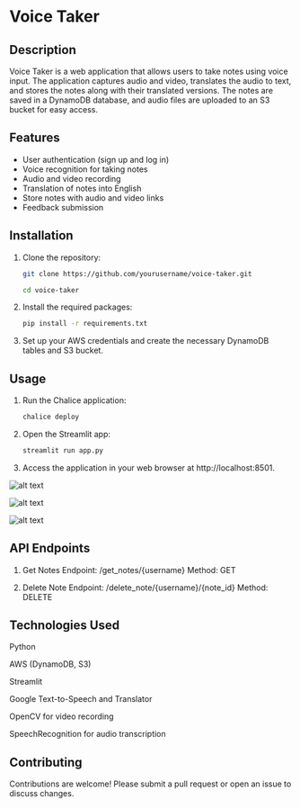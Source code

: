 # Voice Taker

## Description
Voice Taker is a web application that allows users to take notes using voice input. The application captures audio and video, translates the audio to text, and stores the notes along with their translated versions. The notes are saved in a DynamoDB database, and audio files are uploaded to an S3 bucket for easy access.

## Features
- User authentication (sign up and log in)
- Voice recognition for taking notes
- Audio and video recording
- Translation of notes into English
- Store notes with audio and video links
- Feedback submission

## Installation

1. Clone the repository:
   ```bash
   git clone https://github.com/yourusername/voice-taker.git

   cd voice-taker

2. Install the required packages:

    ```bash
    pip install -r requirements.txt

3. Set up your AWS credentials and create the necessary DynamoDB tables and S3 bucket.

## Usage

1. Run the Chalice application:

    ```bash
    chalice deploy
    ```

2. Open the Streamlit app:

    ```bash
    streamlit run app.py
    ```
3. Access the application in your web browser at http://localhost:8501.

![alt text](image.png)

![alt text](image-1.png)

![alt text](image-2.png)

## API Endpoints

1. Get Notes
    Endpoint: /get_notes/{username}
    Method: GET

2. Delete Note
    Endpoint: /delete_note/{username}/{note_id}
    Method: DELETE

## Technologies Used

Python

AWS (DynamoDB, S3)

Streamlit

Google Text-to-Speech and Translator

OpenCV for video recording

SpeechRecognition for audio transcription

## Contributing

Contributions are welcome! Please submit a pull request or open an issue to discuss changes.
